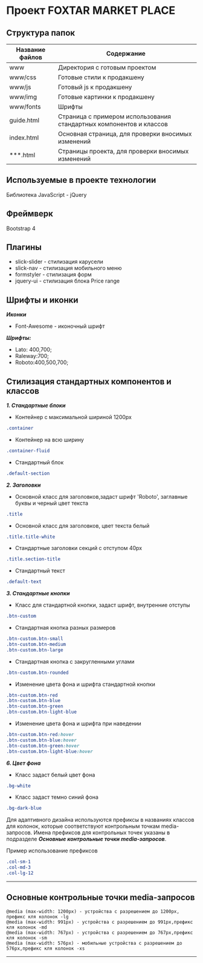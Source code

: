 # Проект FOXTAR MARKET PLACE


## Структура папок


Название файлов | Содержание
----------------|----------------------
www             | Директория с готовым проектом
www/css         | Готовые стили к продакшену
www/js          | Готовый js к продакшену
www/img         | Готовые картинки к продакшену
www/fonts       | Шрифты            
guide.html      | Страница с примером использования стандартных компонентов и классов
index.html      | Основная страница, для проверки вносимых изменений
***.html        | Cтраницы проекта, для проверки вносимых изменений



## Используемые в проекте технологии

Библиотека JavaScript - jQuery

## Фреймверк

Bootstrap 4

## Плагины

* slick-slider - стилизация карусели
* slick-nav - стилизация мобильного меню
* formstyler - стилизация форм
* jquery-ui - стилизация блока Price range

## Шрифты и иконки

***Иконки***

* Font-Awesome - иконочный шрифт

***Шрифты:***
* Lato: 400,700;
* Raleway:700;
* Roboto:400,500,700;

## Стилизация стандартных компонентов и классов

***1. Cтандартные блоки***

* Контейнер с максимальной шириной 1200px
```css
.container
```
* Контейнер на всю ширину
```css
.container-fluid
```
* Стандартный блок
```css
.default-section
```
***2. Заголовки***

* Основной класс для заголовков,задаст шрифт 'Roboto', заглавные буквы и черный цвет текста
```css
.title
```
* Основной класс для заголовков, цвет текста белый 
```css
.title.title-white
```
* Стандартные заголовки секций с отступом 40px
```css
.title.section-title
```
* Стандартный текст
```css
.default-text
```
***3. Стандартные кнопки***
* Класс для стандартной кнопки, задаст шрифт, внутренние отступы
```css
.btn-custom
```
* Стандартная кнопка разных размеров
```css
.btn-custom.btn-small
.btn-custom.btn-medium
.btn-custom.btn-large
```
* Стандартная кнопка с закругленными углами
```css
.btn-custom.btn-rounded
```
* Изменение цвета фона и шрифта стандартной кнопки
```css
.btn-custom.btn-red
.btn-custom.btn-blue
.btn-custom.btn-green
.btn-custom.btn-light-blue
```
* Изменение цвета фона и шрифта при наведении
```css
.btn-custom.btn-red:hover
.btn-custom.btn-blue:hover
.btn-custom.btn-green:hover
.btn-custom.btn-light-blue:hover
```
***6. Цвет фона***
* Класс задаст белый цвет фона
```css
.bg-white
```
* Класс задаcт темно синий фона
```css
.bg-dark-blue
```
Для адаптивного дизайна используются префиксы в названиях классов для колонок, которые соответствуют контрольным точкам media-запросов.
Имена префиксов для контрольных точек указаны в подразделе ***Основные контрольные точки media-запросов***.

Пример использование префиксов
 ```css
.col-sm-1
.col-md-3
.col-lg-12
```
---

## Основные контрольные точки media-запросов
```
@media (max-width: 1200px) - устройства c разрешением до 1200px, префикс кля колонок -lg
@media (max-width: 991px) - устройства c разрешением до 991px,префикс кля колонок -md
@media (max-width: 767px) - устройства c разрешением до 767px,префикс кля колонок -sm
@media (max-width: 576px) - мобильные устройства c разрешением до 576px,префикс кля колонок -xs

```
---